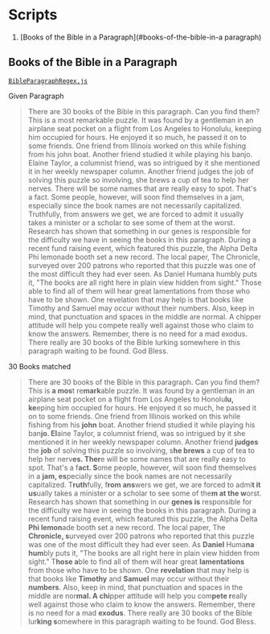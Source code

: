 # Scripts
1. [Books of the Bible in a Paragraph](#books-of-the-bible-in-a paragraph)

## Books of the Bible in a Paragraph
[`BibleParagraphRegex.js`](BibleParagraphRegex.js)

Given Paragraph
> There are 30 books of the Bible in this paragraph. Can you find them? This is a most remarkable puzzle. It was found by a gentleman in an airplane seat pocket on a flight from Los Angeles to Honolulu, keeping him occupied for hours. He enjoyed it so much, he passed it on to some friends. One friend from Illinois worked on this while fishing from his john boat. Another friend studied it while playing his banjo. Elaine Taylor, a columnist friend, was so intrigued by it she mentioned it in her weekly newspaper column. Another friend judges the job of solving this puzzle so involving, she brews a cup of tea to help her nerves. There will be some names that are really easy to spot. That's a fact. Some people, however, will soon find themselves in a jam, especially since the book names are not necessarily capitalized. Truthfully, from answers we get, we are forced to admit it usually takes a minister or a scholar to see some of them at the worst. Research has shown that something in our genes is responsible for the difficulty we have in seeing the books in this paragraph. During a recent fund raising event, which featured this puzzle, the Alpha Delta Phi lemonade booth set a new record. The local paper, The Chronicle, surveyed over 200 patrons who reported that this puzzle was one of the most difficult they had ever seen. As Daniel Humana humbly puts it, "The books are all right here in plain view hidden from sight." Those able to find all of them will hear great lamentations from those who have to be shown. One revelation that may help is that books like Timothy and Samuel may occur without their numbers. Also, keep in mind, that punctuation and spaces in the middle are normal. A chipper attitude will help you compete really well against those who claim to know the answers. Remember, there is no need for a mad exodus. There really are 30 books of the Bible lurking somewhere in this paragraph waiting to be found. God Bless.

30 Books matched

> There are 30 books of the Bible in this paragraph. Can you find them? This is **a mos**t re**mark**able puzzle. It was found by a gentleman in an airplane seat pocket on a flight from Los Angeles to Honolu**lu, ke**eping him occupied for hours. He enjoyed it so much, he passed it on to some friends. One friend from Illinois worked on this while fishing from his **john** boat. Another friend studied it while playing his ban**jo. El**aine Taylor, a columnist friend, was so intrigued by it she mentioned it in her weekly newspaper column. Another friend **judges** the **job** of solving this puzzle so involving, s**he brews** a cup of tea to help her nerv**es. Ther**e will be some names 
that are really easy to spot. That's a f**act. S**ome people, however, will soon find themselves in a **jam, es**pecially since the book names are not necessarily capitalized. T**ruth**fully, f**rom ans**wers we get, we are forced to admi**t it us**ually takes a minister or a scholar to see some of the**m at the w**orst. Research has shown that something in our **genes is** responsible for the difficulty we have in seeing the books in this paragraph. During a recent fund raising event, which featured this puzzle, 
the Alpha Delta **Phi lemon**ade booth set a new record. The local paper, The **Chronicle, s**urveyed over 200 patrons who reported that this puzzle was one of the most difficult they had ever seen. As **Daniel** Huma**na hum**bly puts it, "The books are all right here in plain view hidden from sight." T**hose a**ble to find all of them will hear great **lamentations** from those who have to be shown. One **revelation** that may help is that books like **Timothy** and **Samuel** may occur without their **numbers**. Also, keep in mind, that punctuation and spaces in the middle are nor**mal. A chi**pper attitude will help you com**pete r**eally well against those who claim to know the 
answers. Remember, there is no need for a mad **exodus**. There really are 30 books of the Bible lur**king s**omewhere in this paragraph waiting to be found. God Bless.  
